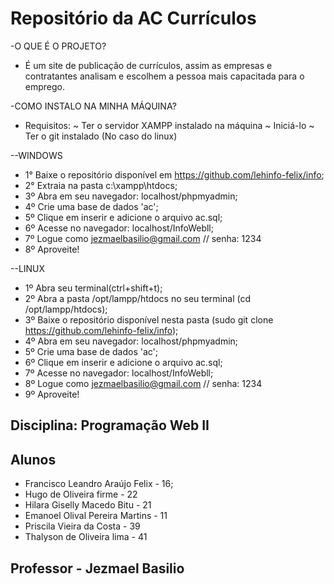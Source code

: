 # Repositório da AC Currículos

-O QUE É O PROJETO?
  * É um site de publicação de currículos, assim as empresas e contratantes analisam e escolhem a pessoa mais capacitada para o emprego.
 
-COMO INSTALO NA MINHA MÁQUINA?

* Requisitos:
              ~ Ter o servidor XAMPP instalado na máquina
              ~ Iniciá-lo
              ~ Ter o git instalado (No caso do linux)
              
--WINDOWS

  * 1° Baixe o repositório disponível em https://github.com/lehinfo-felix/info;
  * 2° Extraia na pasta c:\\xampp\htdocs;
  * 3º Abra em seu navegador: localhost/phpmyadmin;
  * 4º Crie uma base de dados 'ac';
  * 5º Clique em inserir e adicione o arquivo ac.sql;
  * 6º Acesse no navegador: localhost/InfoWebll;
  * 7º Logue como jezmaelbasilio@gmail.com // senha: 1234
  * 8º Aproveite!
  
--LINUX
     
  * 1º Abra seu terminal(ctrl+shift+t);
  * 2º Abra a pasta /opt/lampp/htdocs no seu terminal (cd /opt/lampp/htdocs);
  * 3º Baixe o repositório disponível nesta pasta (sudo git clone https://github.com/lehinfo-felix/info);
  * 4º Abra em seu navegador: localhost/phpmyadmin;
  * 5º Crie uma base de dados 'ac';
  * 6º Clique em inserir e adicione o arquivo ac.sql;
  * 7º Acesse no navegador: localhost/InfoWebll;
  * 8º Logue como jezmaelbasilio@gmail.com // senha: 1234
  * 9º Aproveite!
  
## Disciplina: Programação Web II
## Alunos

   * Francisco Leandro Araújo Felix - 16;
   * Hugo de Oliveira firme - 22
   * Hilara Giselly Macedo Bitu - 21
   * Emanoel Olival Pereira Martins - 11
   * Priscila Vieira da Costa - 39
   * Thalyson de Oliveira lima - 41
   
## Professor - Jezmael Basilio
